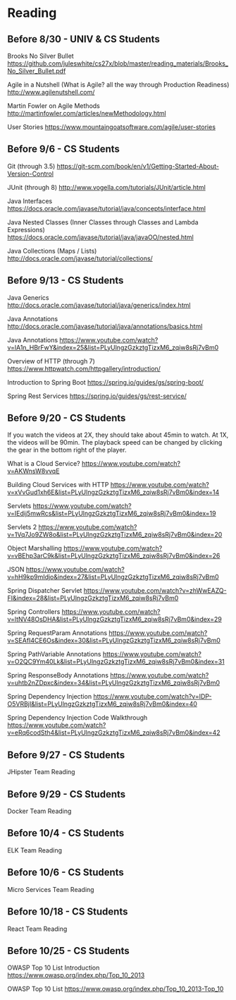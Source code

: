 # Reading

## Before 8/30 - UNIV & CS Students

Brooks No Silver Bullet https://github.com/juleswhite/cs27x/blob/master/reading_materials/Brooks_No_Silver_Bullet.pdf

Agile in a Nutshell (What is Agile? all the way through Production Readiness) http://www.agilenutshell.com/

Martin Fowler on Agile Methods http://martinfowler.com/articles/newMethodology.html

User Stories https://www.mountaingoatsoftware.com/agile/user-stories

## Before 9/6 - CS Students

Git (through 3.5) https://git-scm.com/book/en/v1/Getting-Started-About-Version-Control

JUnit (through 8) http://www.vogella.com/tutorials/JUnit/article.html

Java Interfaces
https://docs.oracle.com/javase/tutorial/java/concepts/interface.html

Java Nested Classes (Inner Classes through Classes and Lambda Expressions)
https://docs.oracle.com/javase/tutorial/java/javaOO/nested.html

Java Collections (Maps / Lists) http://docs.oracle.com/javase/tutorial/collections/

## Before 9/13 - CS Students

Java Generics http://docs.oracle.com/javase/tutorial/java/generics/index.html

Java Annotations http://docs.oracle.com/javase/tutorial/java/annotations/basics.html

Java Annotations
https://www.youtube.com/watch?v=lA1n_HBrFwY&index=25&list=PLyUlngzGzkztgTizxM6_zqiw8sRj7vBm0

Overview of HTTP (through 7) https://www.httpwatch.com/httpgallery/introduction/

Introduction to Spring Boot https://spring.io/guides/gs/spring-boot/

Spring Rest Services
https://spring.io/guides/gs/rest-service/

## Before 9/20 - CS Students

If you watch the videos at 2X, they should take about 45min to watch. At 1X, the videos will be 90min. The playback speed can be changed by clicking the gear in the bottom right of the player.

What is a Cloud Service?
https://www.youtube.com/watch?v=AKWnsW8vvqE

Building Cloud Services with HTTP https://www.youtube.com/watch?v=xVvGud1xh6E&list=PLyUlngzGzkztgTizxM6_zqiw8sRj7vBm0&index=14

Servlets
https://www.youtube.com/watch?v=IEdij5mwRcs&list=PLyUlngzGzkztgTizxM6_zqiw8sRj7vBm0&index=19

Servlets 2
https://www.youtube.com/watch?v=1Vq7Jo9ZW8o&list=PLyUlngzGzkztgTizxM6_zqiw8sRj7vBm0&index=20

Object Marshalling
https://www.youtube.com/watch?v=vBEhp3arC9k&list=PLyUlngzGzkztgTizxM6_zqiw8sRj7vBm0&index=26

JSON
https://www.youtube.com/watch?v=hH9kp9mIdjo&index=27&list=PLyUlngzGzkztgTizxM6_zqiw8sRj7vBm0

Spring Dispatcher Servlet
https://www.youtube.com/watch?v=zhWwEAZQ-FI&index=28&list=PLyUlngzGzkztgTizxM6_zqiw8sRj7vBm0

Spring Controllers
https://www.youtube.com/watch?v=ltNV48OsDHA&list=PLyUlngzGzkztgTizxM6_zqiw8sRj7vBm0&index=29

Spring RequestParam Annotations
https://www.youtube.com/watch?v=SEAfI4CE6Os&index=30&list=PLyUlngzGzkztgTizxM6_zqiw8sRj7vBm0

Spring PathVariable Annotations
https://www.youtube.com/watch?v=O2QC9Ym40Lk&list=PLyUlngzGzkztgTizxM6_zqiw8sRj7vBm0&index=31

Spring ResponseBody Annotations
https://www.youtube.com/watch?v=uhtb2nZDpxc&index=34&list=PLyUlngzGzkztgTizxM6_zqiw8sRj7vBm0

Spring Dependency Injection
https://www.youtube.com/watch?v=IDP-O5VRBjI&list=PLyUlngzGzkztgTizxM6_zqiw8sRj7vBm0&index=40

Spring Dependency Injection Code Walkthrough
https://www.youtube.com/watch?v=eRq6codSth4&list=PLyUlngzGzkztgTizxM6_zqiw8sRj7vBm0&index=42


## Before 9/27 - CS Students

JHipster Team Reading

## Before 9/29 - CS Students

Docker Team Reading

## Before 10/4 - CS Students

ELK Team Reading

## Before 10/6 - CS Students

Micro Services Team Reading

## Before 10/18 - CS Students

React Team Reading

## Before 10/25 - CS Students

OWASP Top 10 List Introduction
https://www.owasp.org/index.php/Top_10_2013

OWASP Top 10 List
https://www.owasp.org/index.php/Top_10_2013-Top_10



